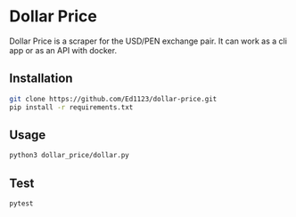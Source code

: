 # Dollar Price

Dollar Price is a scraper for the USD/PEN exchange pair. It can work as a cli app or as an API with docker.

## Installation
```bash
git clone https://github.com/Ed1123/dollar-price.git
pip install -r requirements.txt
```

## Usage
```bash
python3 dollar_price/dollar.py
```

## Test
```bash
pytest
```
